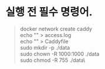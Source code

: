 # 실행 전 필수 명령어.

> docker network create caddy\
> echo "" > access.log\
> echo "" > Caddyfile\
> sudo mkdir -p ./data\
> sudo chown -R 1000:1000 ./data\
> sudo chmod -R 755 ./data\
